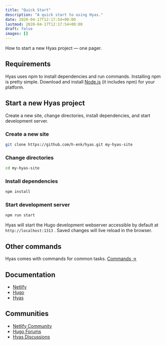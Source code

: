 ```yaml
---
title: "Quick Start"
description: "A quick start to using Hyas."
date: 2020-04-17T12:17:54+00:00
lastmod: 2020-04-17T12:17:54+00:00
draft: false
images: []
---
```


How to start a new Hyas project — one pager.

## Requirements

Hyas uses npm to install dependencies and run commands. Installing npm is pretty simple. Download and install [Node.js](https://nodejs.org/) (it includes npm) for your platform.

## Start a new Hyas project

Create a new site, change directories, install dependencies, and start development server.

### Create a new site

```bash
git clone https://github.com/h-enk/hyas.git my-hyas-site
```

### Change directories

```bash
cd my-hyas-site
```

### Install dependencies

```bash
npm install
```

### Start development server

```bash
npm run start
```

Hyas will start the Hugo development webserver accessible by default at `http://localhost:1313` . Saved changes will live reload in the browser.

## Other commands

Hyas comes with commands for common tasks. [Commands →](https://gethyas.com/docs/prologue/commands/)

## Documentation

* [Netlify](https://docs.netlify.com/)
* [Hugo](https://gohugo.io/documentation/)
* [Hyas](https://gethyas.com/)

## Communities

* [Netlify Community](https://community.netlify.com/)
* [Hugo Forums](https://discourse.gohugo.io/)
* [Hyas Discussions](https://github.com/h-enk/hyas/discussions)
